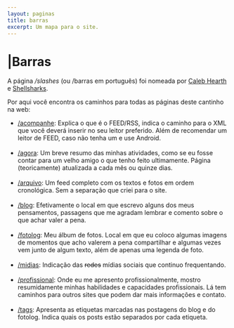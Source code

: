 ```yaml
---
layout: paginas
title: barras
excerpt: Um mapa para o site.
---
```

<h1>
<span aria-hidden="true">|</span>Barras
</h1>
<section class="texto-geral">
<p>A página <i>/slashes</i> (ou /barras em português) foi nomeada por <a href="https://calebhearth.com/" title="o jardim de Caleb">Caleb Hearth</a> e <a href="https://shellsharks.com/" title="o jardim de Shellsharks">Shellsharks</a>.</p>
<p>Por aqui você encontra os caminhos para todas as páginas deste cantinho na web:</p>
<ul class="lista-tags">
<li><a href="{{ site.url }}/acompanhe" title="acompanhe">/acompanhe</a>: Explica o que é o FEED/RSS, indica o caminho para o XML que você deverá inserir no seu leitor preferido. Além de recomendar um leitor de FEED, caso não tenha um e use Android.</li><br/>
<li><a href="{{ site.url }}/agora" title="o que estou fazendo">/agora</a>: Um breve resumo das minhas atividades, como se eu fosse contar para um velho amigo o que tenho feito ultimamente. Página (teoricamente) atualizada a cada mês ou quinze dias.</li><br/>
<li><a href="{{ site.url }}/arquivo" title="tudo junto e misturado">/arquivo</a>: Um feed completo com os textos e fotos em ordem cronológica. Sem a separação que criei para o site.</li><br/>
<li><a href="{{ site.url }}/blog" title="se eu disser, será aqui">/blog</a>: Efetivamente o local em que escrevo alguns dos meus pensamentos, passagens que me agradam lembrar e comento sobre o que achar valer a pena.</li><br/>
<li><a href="{{ site.url }}/fotolog" title="meu fotolog">/fotolog</a>: Meu álbum de fotos. Local em que eu coloco algumas imagens de momentos que acho valerem a pena compartilhar e algumas vezes vem junto de algum texto, além de apenas uma legenda de foto.</li><br/>
<li><a href="{{ site.url }}/midias" title="minhas mídias sociais">/midias</a>: Indicação das <del>redes</del> mídias sociais que continuo frequentando.</li><br/>
<li><a href="{{ site.url }}/profissional" title="quem é o trabalhador">/profissional</a>: Onde eu me apresento profissionalmente, mostro resumidamente minhas habilidades e capacidades profissionais. Lá tem caminhos para outros sites que podem dar mais informações e contato.</li><br/>
<li><a href="{{ site.url }}/tags" title="do que estou falando e onde">/tags</a>: Apresenta as etiquetas marcadas nas postagens do blog e do fotolog. Indica quais os posts estão separados por cada etiqueta.</li>
</ul>
</section>